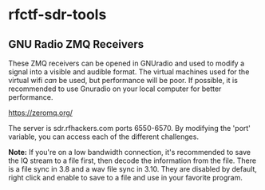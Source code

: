 # rfctf-sdr-tools

## GNU Radio ZMQ Receivers

These ZMQ receivers can be opened in GNUradio and used to modify a signal into a visible and audible format. The virtual machines used for the virtual wifi *can* be used, but performance will be poor.  If possible, it is recommended to use Gnuradio on your local computer for better performance.

https://zeromq.org/

The server is sdr.rfhackers.com ports 6550-6570. By modifying the 'port' variable, you can access each of the different challenges.

**Note:** If you're on a low bandwidth connection, it's recommended to save the IQ stream to a file first, then decode the information from the file. There is a file sync in 3.8 and a wav file sync in 3.10. They are disabled by default, right click and enable to save to a file and use in your favorite program.
